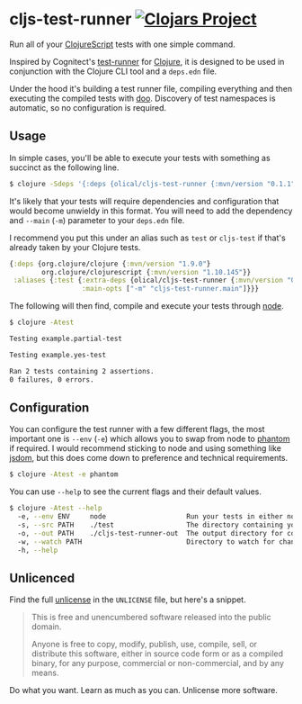 # cljs-test-runner [![Clojars Project](https://img.shields.io/clojars/v/olical/cljs-test-runner.svg)](https://clojars.org/olical/cljs-test-runner)

Run all of your [ClojureScript][] tests with one simple command.

Inspired by Cognitect's [test-runner][] for [Clojure][], it is designed to be used in conjunction with the Clojure CLI tool and a `deps.edn` file.

Under the hood it's building a test runner file, compiling everything and then executing the compiled tests with [doo][]. Discovery of test namespaces is automatic, so no configuration is required.

## Usage

In simple cases, you'll be able to execute your tests with something as succinct as the following line.

```bash
$ clojure -Sdeps '{:deps {olical/cljs-test-runner {:mvn/version "0.1.1"}}}' -m cljs-test-runner.main
```

It's likely that your tests will require dependencies and configuration that would become unwieldy in this format. You will need to add the dependency and `--main` (`-m`) parameter to your `deps.edn` file.

I recommend you put this under an alias such as `test` or `cljs-test` if that's already taken by your Clojure tests.

```clojure
{:deps {org.clojure/clojure {:mvn/version "1.9.0"}
        org.clojure/clojurescript {:mvn/version "1.10.145"}}
 :aliases {:test {:extra-deps {olical/cljs-test-runner {:mvn/version "0.1.1"}}
                  :main-opts ["-m" "cljs-test-runner.main"]}}}
```

The following will then find, compile and execute your tests through [node][].

```bash
$ clojure -Atest

Testing example.partial-test

Testing example.yes-test

Ran 2 tests containing 2 assertions.
0 failures, 0 errors.
```

## Configuration

You can configure the test runner with a few different flags, the most important one is `--env` (`-e`) which allows you to swap from node to [phantom][] if required. I would recommend sticking to node and using something like [jsdom][], but this does come down to preference and technical requirements.

```bash
$ clojure -Atest -e phantom
```

You can use `--help` to see the current flags and their default values.

```bash
$ clojure -Atest --help
  -e, --env ENV     node                    Run your tests in either node or phantom
  -s, --src PATH    ./test                  The directory containing your test files
  -o, --out PATH    ./cljs-test-runner-out  The output directory for compiled test code
  -w, --watch PATH                          Directory to watch for changes (alongside the src-path). May be repeated.
  -h, --help
```

## Unlicenced

Find the full [unlicense][] in the `UNLICENSE` file, but here's a snippet.

>This is free and unencumbered software released into the public domain.
>
>Anyone is free to copy, modify, publish, use, compile, sell, or distribute this software, either in source code form or as a compiled binary, for any purpose, commercial or non-commercial, and by any means.

Do what you want. Learn as much as you can. Unlicense more software.

[clojure]: https://clojure.org/
[clojurescript]: https://clojurescript.org/
[test-runner]: https://github.com/cognitect-labs/test-runner
[doo]: https://github.com/bensu/doo
[node]: https://nodejs.org
[phantom]: http://phantomjs.org/
[jsdom]: https://github.com/jsdom/jsdom
[unlicense]: http://unlicense.org/
